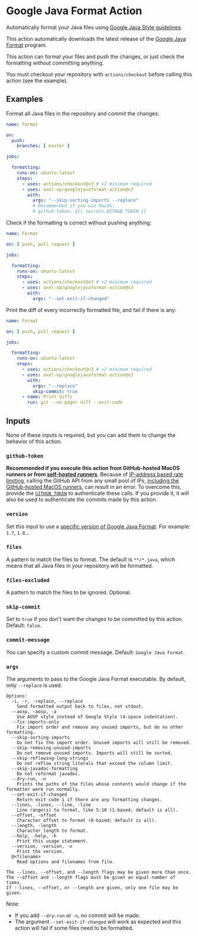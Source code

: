 # Google Java Format Action

Automatically format your Java files using [Google Java Style guidelines](https://google.github.io/styleguide/javaguide.html).

This action automatically downloads the latest release of the [Google Java Format](https://github.com/google/google-java-format) program.

This action can format your files and push the changes, or just check the formatting without committing anything.

You must checkout your repository with `actions/checkout` before calling this action (see the example).

## Examples

Format all Java files in the repository and commit the changes:

```yml
name: Format

on:
  push:
    branches: [ master ]

jobs:

  formatting:
    runs-on: ubuntu-latest
    steps:
      - uses: actions/checkout@v3 # v2 minimum required
      - uses: axel-op/googlejavaformat-action@v3
        with:
          args: "--skip-sorting-imports --replace"
          # Recommended if you use MacOS:
          # github-token: ${{ secrets.GITHUB_TOKEN }}
```

Check if the formatting is correct without pushing anything:

```yml
name: Format

on: [ push, pull_request ]

jobs:

  formatting:
    runs-on: ubuntu-latest
    steps:
      - uses: actions/checkout@v3 # v2 minimum required
      - uses: axel-op/googlejavaformat-action@v3
        with:
          args: "--set-exit-if-changed"
```

Print the diff of every incorrectly formatted file, and fail if there is any:

```yml
name: Format

on: [ push, pull_request ]

jobs:

  formatting:
    runs-on: ubuntu-latest
    steps:
      - uses: actions/checkout@v3 # v2 minimum required
      - uses: axel-op/googlejavaformat-action@v3
        with:
          args: "--replace"
          skip-commit: true
      - name: Print diffs
        run: git --no-pager diff --exit-code
```

## Inputs

None of these inputs is required, but you can add them to change the behavior of this action.

### `github-token`

**Recommended if you execute this action from GitHub-hosted MacOS runners or from [self-hosted runners](https://docs.github.com/en/actions/hosting-your-own-runners/managing-self-hosted-runners/about-self-hosted-runners)**. Because of [IP-address based rate limiting](https://github.com/actions/virtual-environments/issues/602), calling the GitHub API from any small pool of IPs, [including the GitHub-hosted MacOS runners](https://github.com/actions/runner-images/issues/602#issuecomment-602472951), can result in an error. To overcome this, provide the [`GITHUB_TOKEN`](https://docs.github.com/en/actions/configuring-and-managing-workflows/authenticating-with-the-github_token) to authenticate these calls. If you provide it, it will also be used to authenticate the commits made by this action.

### `version`

Set this input to use a [specific version of Google Java Format](https://github.com/google/google-java-format/releases). For example: `1.7`, `1.8`...

### `files`

A pattern to match the files to format. The default is `**/*.java`, which means that all Java files in your repository will be formatted.

### `files-excluded`

A pattern to match the files to be ignored. Optional.

### `skip-commit`

Set to `true` if you don't want the changes to be committed by this action. Default: `false`.

### `commit-message`

You can specify a custom commit message. Default: `Google Java Format`.

### `args`

The arguments to pass to the Google Java Format executable.
By default, only `--replace` is used.

```console
Options:
  -i, -r, -replace, --replace
    Send formatted output back to files, not stdout.
  --aosp, -aosp, -a
    Use AOSP style instead of Google Style (4-space indentation).
  --fix-imports-only
    Fix import order and remove any unused imports, but do no other formatting.
  --skip-sorting-imports
    Do not fix the import order. Unused imports will still be removed.
  --skip-removing-unused-imports
    Do not remove unused imports. Imports will still be sorted.
  --skip-reflowing-long-strings
    Do not reflow string literals that exceed the column limit.
  --skip-javadoc-formatting
    Do not reformat javadoc.
  --dry-run, -n
    Prints the paths of the files whose contents would change if the formatter were run normally.
  --set-exit-if-changed
    Return exit code 1 if there are any formatting changes.
  --lines, -lines, --line, -line
    Line range(s) to format, like 5:10 (1-based; default is all).
  --offset, -offset
    Character offset to format (0-based; default is all).
  --length, -length
    Character length to format.
  --help, -help, -h
    Print this usage statement.
  --version, -version, -v
    Print the version.
  @<filename>
    Read options and filenames from file.

The --lines, --offset, and --length flags may be given more than once.
The --offset and --length flags must be given an equal number of times.
If --lines, --offset, or --length are given, only one file may be given.
```

Note:

- If you add `--dry-run` or `-n`, no commit will be made.
- The argument `--set-exit-if-changed` will work as expected and this action will fail if some files need to be formatted.
